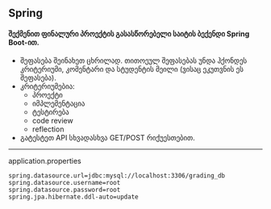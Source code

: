 ## Spring

#### შექმენით ფინალური პროექტის გასასწორებელი საიტის ბექენდი Spring Boot-ით.

* შეფასება შეინახეთ ცხრილად. თითოეულ შეფასებას უნდა ჰქონდეს კრიტერიუმი, კომენტარი და სტუდენტის მეილი (ვისაც ეკუთვნის ეს შეფასება).
* კრიტერიუმებია: 
  * პროექტი
  * იმპლემენტაცია
  * ტესტირება
  * code review
  * reflection
* გატესტეთ API სხვადასხვა GET/POST რიქუესთებით.

-------

application.properties
```
spring.datasource.url=jdbc:mysql://localhost:3306/grading_db
spring.datasource.username=root
spring.datasource.password=root
spring.jpa.hibernate.ddl-auto=update

```
